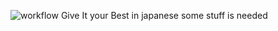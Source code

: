![workflow](https://github.com/<UserName>/<RepositoryName>/actions/workflows/main.yml/badge.svg)
Give It your Best in japanese
some stuff is needed